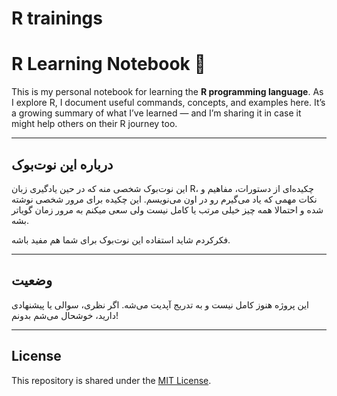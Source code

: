 # R trainings

# R Learning Notebook 📘

This is my personal notebook for learning the **R programming language**. As I explore R, I document useful commands, concepts, and examples here. It’s a growing summary of what I’ve learned — and I’m sharing it in case it might help others on their R journey too.

---

## درباره این نوت‌بوک

این نوت‌بوک شخصی منه که در حین یادگیری زبان R، چکیده‌ای از دستورات، مفاهیم و نکات مهمی که یاد می‌گیرم رو در اون می‌نویسم. این چکیده برای مرور شخصی نوشته شده و احتمالا همه چیز خیلی مرتب یا کامل نیست ولی سعی میکنم به مرور زمان گویاتر بشه.

فکرکردم شاید استفاده این نوت‌بوک برای شما هم مفید باشه.

---

## وضعیت

این پروژه هنوز کامل نیست و به تدریج آپدیت می‌شه. اگر نظری، سوالی یا پیشنهادی دارید، خوشحال می‌شم بدونم!

---

## License

This repository is shared under the [MIT License](LICENSE).

